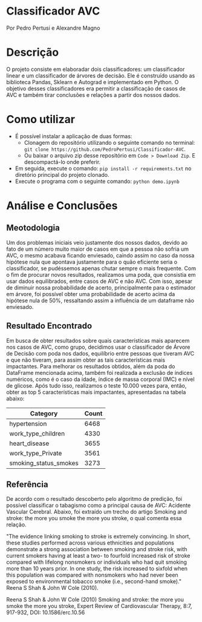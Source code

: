 # Classificador AVC
Por Pedro Pertusi e Alexandre Magno

# Descrição
O projeto consiste em elaboradar dois classificadores: um classificador linear e um classificador de árvores de decisão. Ele é construído usando as biblioteca Pandas, Sklearn e Autograd e implementado em Python. O objetivo desses classificadores era permitir a classificação de casos de AVC e também tirar conclusões e relações a partir dos nossos dados.


# Como utilizar
* É possível instalar a aplicação de duas formas:
  - Clonagem do repositório utilizando o seguinte comando no terminal: `git clone https://github.com/PedroPertusi/Classificador-AVC`.
  - Ou baixar o arquivo zip desse repositório em `Code > Download Zip`. E descompactá-lo onde preferir.
* Em seguida, execute o comando: `pip install -r requirements.txt` no diretório principal do projeto clonado.
* Execute o programa com o seguinte comando: `python demo.ipynb`

# Análise e Conclusões

## Meotodologia

Um dos problemas iniciais veio justamente dos nossos dados, devido ao fato de um número muito maior de casos em que a pessoa não sofria um AVC, o mesmo acabava ficando enviesado, caindo assim no caso da nossa hipótese nula que apontava justamente para o quão eficiente seria o classificador, se pudéssemos apenas chutar sempre o mais frequente. Com o fim de procurar novos resultados, realizamos uma poda, que consistia em usar dados equilibrados, entre casos de AVC e não AVC. Com isso, apesar de diminuir nossa probabilidade de acerto, principalmente para o estimador em árvore, foi possível obter uma probabilidade de acerto acima da hipótese nula de 50%, ressaltando assim a influência de um dataframe não enviesado.

## Resultado Encontrado

Em busca de obter resultados sobre quais características mais aparecem nos casos de AVC, como grupo, decidimos usar o classificador de Árvore de Decisão com poda nos dados, equilíbrio entre pessoas que tiveram AVC e que não tiveram, para assim obter as tais características mais impactantes. Para melhorar os resultados obtidos, além da poda do DataFrame mencionada acima, também foi realizada a exclusão de índices numéricos, como é o caso da idade, índice de massa corporal (IMC) e nível de glicose. Após tudo isso, realizamos o teste 10.000 vezes para, então, obter as top 5 características mais impactantes, apresentadas na tabela abaixo:

| Category                | Count |
|-------------------------|-------|
| hypertension             | 6468  |
| work_type_children       | 4330  |
| heart_disease            | 3655  |
| work_type_Private        | 3561  |
| smoking_status_smokes    | 3273  |


## Referência
De acordo com o resultado descoberto pelo algoritmo de predição, foi possível classificar o tabagismo como a principal causa de AVC: Acidente Vascular Cerebral. Abaixo, foi extraído um trecho do artigo Smoking and stroke: the more you smoke the more you stroke, o qual comenta essa relação.

"The evidence linking smoking to stroke is extremely convincing. In short, these studies performed across various ethnicities and populations demonstrate a strong association between smoking and stroke risk, with current smokers having at least a two- to fourfold increased risk of stroke compared with lifelong nonsmokers or individuals who had quit smoking more than 10 years prior. In one study, the risk increased to sixfold when this population was compared with nonsmokers who had never been exposed to environmental tobacco smoke (i.e., second-hand smoke)." Reena S Shah & John W Cole (2010).

Reena S Shah & John W Cole (2010) Smoking and stroke: the more you smoke the more you stroke, Expert Review of Cardiovascular Therapy, 8:7, 917-932, DOI: 10.1586/erc.10.56

